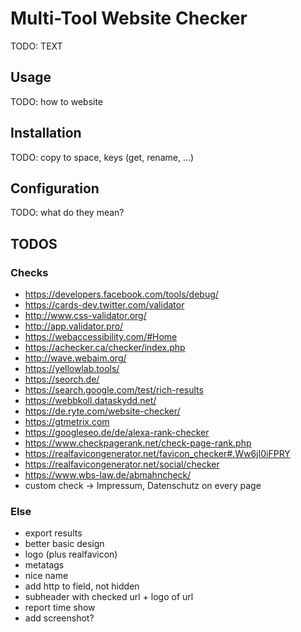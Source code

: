 # Multi-Tool Website Checker

TODO: TEXT

## Usage

TODO: how to website

## Installation

TODO: copy to space, keys (get, rename, ...)

## Configuration

TODO: what do they mean?

## TODOS

### Checks

* https://developers.facebook.com/tools/debug/
* https://cards-dev.twitter.com/validator
* http://www.css-validator.org/
* http://app.validator.pro/
* https://webaccessibility.com/#Home
* https://achecker.ca/checker/index.php
* http://wave.webaim.org/
* https://yellowlab.tools/
* https://seorch.de/
* https://search.google.com/test/rich-results
* https://webbkoll.dataskydd.net/
* https://de.ryte.com/website-checker/
* https://gtmetrix.com
* https://googleseo.de/de/alexa-rank-checker
* https://www.checkpagerank.net/check-page-rank.php
* https://realfavicongenerator.net/favicon_checker#.Ww6jI0iFPRY
* https://realfavicongenerator.net/social/checker
* https://www.wbs-law.de/abmahncheck/
* custom check -> Impressum, Datenschutz on every page

### Else

* export results
* better basic design
* logo (plus realfavicon)
* metatags
* nice name
* add http to field, not hidden
* subheader with checked url + logo of url
* report time show
* add screenshot?
